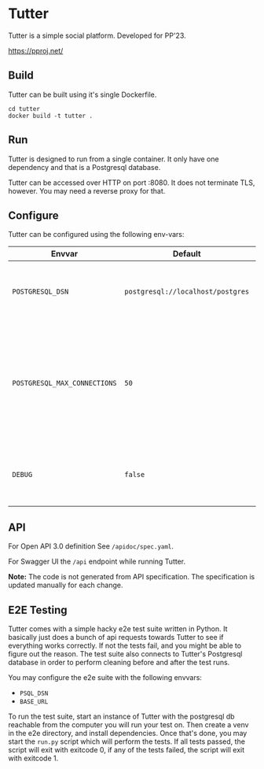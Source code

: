 # Tutter

Tutter is a simple social platform. Developed for PP'23.

https://pproj.net/

## Build

Tutter can be built using it's single Dockerfile.

```shell
cd tutter
docker build -t tutter .
```

## Run

Tutter is designed to run from a single container. It only have one dependency and that is a Postgresql database.

Tutter can be accessed over HTTP on port :8080. It does not terminate TLS, however. You may need a reverse proxy for
that.

## Configure

Tutter can be configured using the following env-vars:

| Envvar                       | Default                           | Description                                                                                                                  |
|------------------------------|-----------------------------------|------------------------------------------------------------------------------------------------------------------------------|
| `POSTGRESQL_DSN`             | `postgresql://localhost/postgres` | The DSN of the single Postgresql database used by Tutter                                                                     |
| `POSTGRESQL_MAX_CONNECTIONS` | `50`                              | Max connection limit to the Postgresql database (psql allow only 100 by default, going above this will result in 500 errors) |
| `DEBUG`                      | `false`                           | Enable Debug logging and some debug features                                                                                 |

## API

For Open API 3.0 definition See `/apidoc/spec.yaml`.

For Swagger UI the `/api` endpoint while running Tutter.

**Note:** The code is not generated from API specification. The specification is updated manually for each change.

## E2E Testing

Tutter comes with a simple hacky e2e test suite written in Python.
It basically just does a bunch of api requests towards Tutter to see if everything works correctly. If not the tests
fail, and you might be able to figure out the reason.
The test suite also connects to Tutter's Postgresql database in order to perform cleaning before and after the test
runs.

You may configure the e2e suite with the following envvars:

- `PSQL_DSN`
- `BASE_URL`

To run the test suite, start an instance of Tutter with the postgresql db reachable from the computer you will run your
test on.
Then create a venv in the e2e directory, and install dependencies. Once that's done, you may start the `run.py` script
which will perform the tests.
If all tests passed, the script will exit with exitcode 0, if any of the tests failed, the script will exit with
exitcode 1.